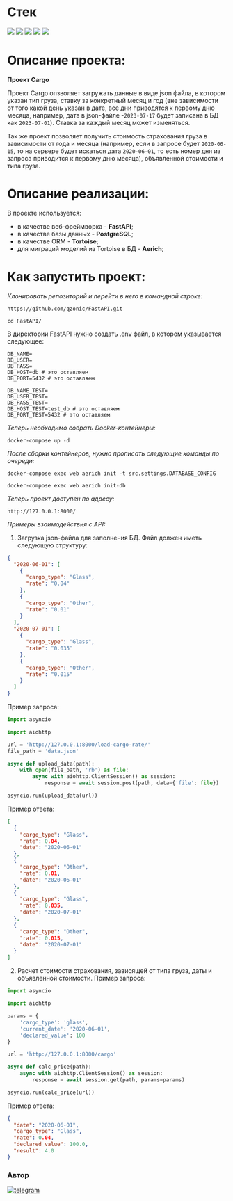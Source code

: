 # Стек
<img src="https://img.shields.io/badge/Python-4169E1?style=for-the-badge"/> <img src="https://img.shields.io/badge/FastAPI-419284?style=for-the-badge"/> <img src="https://img.shields.io/badge/Docker-00BFFF?style=for-the-badge"/> <img src="https://img.shields.io/badge/PostgreSQL-87CEEB?style=for-the-badge"/> <img src="https://img.shields.io/badge/TourtoiseORM-4350af?style=for-the-badge"/>

# Описание проекта:

**Проект Cargo**

Проект Cargo опзволяет загружать данные в виде json файла, 
в котором указан тип груза, ставку за конкретный месяц и год (вне зависимости от того какой день указан в дате,
все дни приводятся к первому дню месяца, например, дата в json-файле -`2023-07-17` будет записана в БД как `2023-07-01`). Ставка за каждый месяц может изменяться.

Так же проект позволяет получить стоимость страхования груза 
в зависимости от года и месяца (например, если в запросе будет `2020-06-15`, 
то на сервере будет искаться дата `2020-06-01`, то есть номер дня из запроса приводится к первому дню месяца), объявленной стоимости и типа груза.

# Описание реализации:

В проекте используется:
* в качестве веб-фреймворка - **FastAPI**; 
* в качестве базы данных - **PostgreSQL**; 
* в качестве ORM - **Tortoise**; 
* для миграций моделий из Tortoise в БД - **Aerich**; 


# Как запустить проект:

*Клонировать репозиторий и перейти в него в командной строке:*
```
https://github.com/qzonic/FastAPI.git
```
```
cd FastAPI/
```

В директории FastAPI нужно создать .env файл, в котором указывается следующее:
```
DB_NAME=
DB_USER=
DB_PASS=
DB_HOST=db # это оставляем
DB_PORT=5432 # это оставляем

DB_NAME_TEST=
DB_USER_TEST=
DB_PASS_TEST=
DB_HOST_TEST=test_db # это оставляем
DB_PORT_TEST=5432 # это оставляем
```

*Теперь необходимо собрать Docker-контейнеры:*
```
docker-compose up -d
```

*После сборки контейнеров, нужно прописать следующие команды по очереди:*
```
docker-compose exec web aerich init -t src.settings.DATABASE_CONFIG
```

```
docker-compose exec web aerich init-db
```

*Теперь проект доступен по адресу:*
```
http://127.0.0.1:8000/
```

*Примеры взаимодействия с API:*

1. Загрузка json-файла для заполнения БД.
Файл должен иметь следующую структуру:
```json
{
  "2020-06-01": [
    {
      "cargo_type": "Glass",
      "rate": "0.04"
    },
    {
      "cargo_type": "Other",
      "rate": "0.01"
    }
  ],
  "2020-07-01": [
    {
      "cargo_type": "Glass",
      "rate": "0.035"
    },
    {
      "cargo_type": "Other",
      "rate": "0.015"
    }
  ]
}
```
Пример запроса:
```python
import asyncio

import aiohttp

url = 'http://127.0.0.1:8000/load-cargo-rate/'
file_path = 'data.json'

async def upload_data(path):
    with open(file_path, 'rb') as file:
        async with aiohttp.ClientSession() as session:
            response = await session.post(path, data={'file': file})

asyncio.run(upload_data(url))
```
Пример ответа:
```json
[
  {
    "cargo_type": "Glass",
    "rate": 0.04, 
    "date": "2020-06-01"
  }, 
  {
    "cargo_type": "Other",
    "rate": 0.01, 
    "date": "2020-06-01"
  }, 
  {
    "cargo_type": "Glass",
    "rate": 0.035, 
    "date": "2020-07-01"
  }, 
  {
    "cargo_type": "Other", 
    "rate": 0.015, 
    "date": "2020-07-01"
  }
]
```

2. Расчет стоимости страхования, зависящей от типа груза, даты и объявленной стоимости.
Пример запроса:
```python
import asyncio

import aiohttp

params = {
    'cargo_type': 'glass',
    'current_date': '2020-06-01',
    'declared_value': 100
}

url = 'http://127.0.0.1:8000/cargo'

async def calc_price(path):
    async with aiohttp.ClientSession() as session:
        response = await session.get(path, params=params)

asyncio.run(calc_price(url))
```
Пример ответа:
```json
{
  "date": "2020-06-01", 
  "cargo_type": "Glass", 
  "rate": 0.04, 
  "declared_value": 100.0, 
  "result": 4.0
}

```
### Автор
[![telegram](https://img.shields.io/badge/Telegram-Join-blue)](https://t.me/qzonic)
